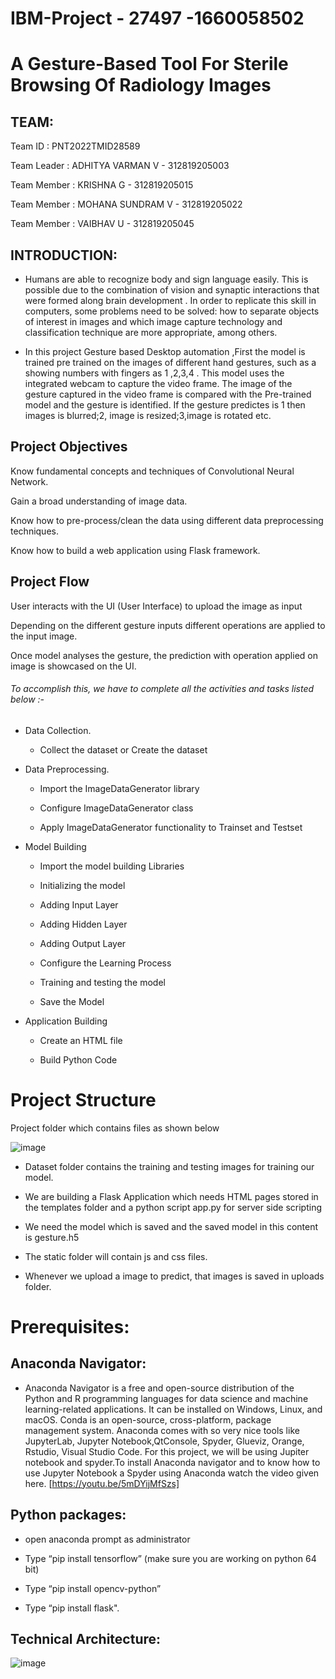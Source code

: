 # IBM-Project - 27497 -1660058502
# **A Gesture-Based Tool For Sterile Browsing Of Radiology Images**
## **TEAM:**

 Team ID : PNT2022TMID28589
 
 Team Leader : ADHITYA VARMAN V - 312819205003

 Team Member : KRISHNA G - 312819205015

 Team Member : MOHANA SUNDRAM V - 312819205022

 Team Member : VAIBHAV U - 312819205045
 
 ## INTRODUCTION:
 
   - Humans are able to recognize body and sign language easily. This is possible due to the combination of vision and synaptic interactions that were formed along brain development . In order to replicate this skill in computers, some problems need to be solved: how to separate objects of interest in images and which image capture technology and classification technique are more appropriate, among others.
   
   - In this project Gesture based Desktop automation ,First the model is trained pre trained on the images of different hand gestures, such as a showing numbers with fingers as 1 ,2,3,4 . This model uses the integrated webcam to capture the video frame. The image of the gesture captured in the video frame is compared with  the Pre-trained model and the gesture is identified. If the gesture predictes is 1 then images is blurred;2, image is resized;3,image is rotated etc.


## Project Objectives
  Know fundamental concepts and techniques of Convolutional Neural Network.
  
  Gain a broad understanding of image data.
  
  Know how to pre-process/clean the data using different data preprocessing techniques.
  
  Know how to build a web application using Flask framework.
## Project Flow
  User interacts with the UI (User Interface) to upload the image as input

  Depending on the different gesture inputs different operations are applied to the input image.

 Once model analyses the gesture, the prediction with operation applied on image is showcased on the UI.
 
 ###### To accomplish this, we have to complete all the activities and tasks listed below :-

 - Data Collection.

   - Collect the dataset or Create the dataset

 - Data Preprocessing.

    - Import the ImageDataGenerator library

    - Configure ImageDataGenerator class

    - Apply ImageDataGenerator functionality to Trainset and Testset

- Model Building

    - Import the model building Libraries

    - Initializing the model

    - Adding Input Layer

    - Adding Hidden Layer

    - Adding Output Layer

    - Configure the Learning Process

    - Training and testing the model

    - Save the Model

- Application Building

     - Create an HTML file

     - Build Python Code

# Project Structure

 Project folder which contains files as shown below
 
 ![image](https://user-images.githubusercontent.com/100921448/196021817-7c4bf53a-ce43-49a8-96e4-1a5bf6cc0b3f.png)


   - Dataset folder contains the training and testing images for training our model.

   - We are building a Flask Application which needs  HTML pages stored in the templates folder and a python script app.py for server side scripting

   - We need the model which is saved and the saved model in this content is gesture.h5

   - The static folder will contain js and css files.

   - Whenever we upload a image to predict, that images is saved in uploads folder.

# Prerequisites:

## Anaconda Navigator:

 - Anaconda Navigator is a free and open-source distribution of the Python and R programming languages for data science and machine learning-related applications. It      can be installed on Windows, Linux, and macOS. Conda is an open-source, cross-platform, package management system. Anaconda comes with so very nice tools like          JupyterLab, Jupyter Notebook,QtConsole, Spyder, Glueviz, Orange, Rstudio, Visual Studio Code. For this project, we will be using Jupiter notebook and spyder.To        install Anaconda navigator and to know how to use Jupyter Notebook a Spyder using Anaconda watch the video given here. [https://youtu.be/5mDYijMfSzs]

## Python packages:
  - open anaconda prompt as administrator 

  - Type “pip install tensorflow” (make sure you are working on python 64 bit) 

  - Type “pip install opencv-python”

  - Type “pip install flask".

## Technical Architecture:

![image](https://user-images.githubusercontent.com/100921448/196022303-129fc359-0d5c-451f-953a-b7e71004a709.png)
